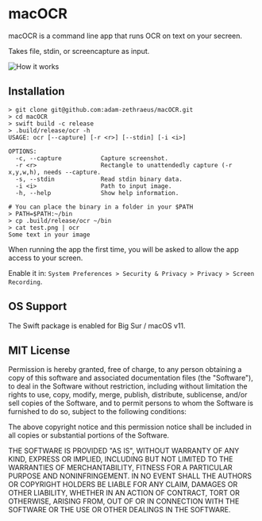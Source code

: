 # macOCR

macOCR is a command line app that runs OCR on text on your secreen.

Takes file, stdin, or screencapture as input.

![How it works](https://github.com/adam-zethraeus/macOCR/blob/main/screen-recording.gif?raw=true)

## Installation

```
> git clone git@github.com:adam-zethraeus/macOCR.git
> cd macOCR
> swift build -c release
> .build/release/ocr -h                                                                                      
USAGE: ocr [--capture] [-r <r>] [--stdin] [-i <i>]

OPTIONS:
  -c, --capture           Capture screenshot. 
  -r <r>                  Rectangle to unattendedly capture (-r x,y,w,h), needs --capture.
  -s, --stdin             Read stdin binary data. 
  -i <i>                  Path to input image. 
  -h, --help              Show help information.

# You can place the binary in a folder in your $PATH
> PATH=$PATH:~/bin
> cp .build/release/ocr ~/bin
> cat test.png | ocr
Some text in your image
```

When running the app the first time, you will be asked to allow the app access to your screen.

Enable it in: `System Preferences > Security & Privacy > Privacy > Screen Recording`. 

## OS Support

The Swift package is enabled for Big Sur / macOS v11.

## MIT License 

Permission is hereby granted, free of charge, to any person obtaining a copy of this software and associated documentation files (the "Software"), to deal in the Software without restriction, including without limitation the rights to use, copy, modify, merge, publish, distribute, sublicense, and/or sell copies of the Software, and to permit persons to whom the Software is furnished to do so, subject to the following conditions:

The above copyright notice and this permission notice shall be included in all copies or substantial portions of the Software.

THE SOFTWARE IS PROVIDED "AS IS", WITHOUT WARRANTY OF ANY KIND, EXPRESS OR IMPLIED, INCLUDING BUT NOT LIMITED TO THE WARRANTIES OF MERCHANTABILITY, FITNESS FOR A PARTICULAR PURPOSE AND NONINFRINGEMENT. IN NO EVENT SHALL THE AUTHORS OR COPYRIGHT HOLDERS BE LIABLE FOR ANY CLAIM, DAMAGES OR OTHER LIABILITY, WHETHER IN AN ACTION OF CONTRACT, TORT OR OTHERWISE, ARISING FROM, OUT OF OR IN CONNECTION WITH THE SOFTWARE OR THE USE OR OTHER DEALINGS IN THE SOFTWARE.

